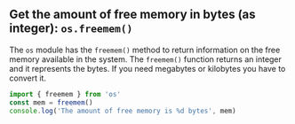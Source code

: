 ## Get the amount of free memory in bytes (as integer): `os.freemem()`
The `os` module has the `freemem()` method to return information on the free memory available in the system.
The `freemem()` function returns an integer and it represents the bytes. If you need megabytes or kilobytes you have to convert it.

```javascript
import { freemem } from 'os'
const mem = freemem()
console.log('The amount of free memory is %d bytes', mem)
```
